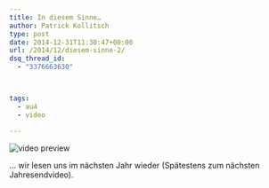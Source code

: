 ```yaml
---
title: In diesem Sinne…
author: Patrick Kollitsch
type: post
date: 2014-12-31T11:30:47+00:00
url: /2014/12/diesem-sinne-2/
dsq_thread_id:
  - "3376663630"



tags:
  - au4
  - video

---
```

<div class="video-youtube embed-responsive-item" id="video-youtube-4de9dd71cc0723e1eba10f4aa9a75d58" data-video="//www.youtube.com/embed/sp8sdZe1hrw?&loadvideo=&autohide=2&autoplay=1&rel=0&controls=2&color=red&modestbranding=1&iv_load_policy=3&theme=light&enablejsapi=1&origin=https://localhost">
  <img src="/wp-content/imagecache/sp8sdZe1hrw-hqdefault.jpg" alt="video preview" /><span class="video-youtube-play-icon" aria-label="Play this video"><i class="icon-play" aria-hidden="true"></i></span>
</div>

... wir lesen uns im nächsten Jahr wieder (Spätestens zum nächsten Jahresendvideo).
